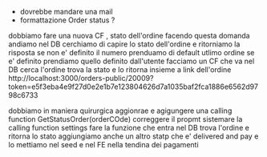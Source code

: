 - dovrebbe mandare una mail
- formattazione
  Order status ?

dobbiamo fare una nuova CF , stato dell'ordine
facendo questa domanda andiamo nel DB cerchiamo di capire lo stato dell'ordine e ritorniamo la risposta se non e' definito il numero prenduamo di default utlimo ordine se e' definito prendiamo quello definito dall'utente
facciamo un CF che va nel DB cerca l'ordine trova la stato e lo ritorna
insieme a link dell'ordine
http://localhost:3000/orders-public/20009?token=e5f3eba4e9f27d0e2e1b7e123804626d7a1035baf2fca1886e6562d9798c6733

dobbiamo in maniera quirurgica aggionrae e agigungere una calling function
GetStatusOrder(orderCOde)
correggere il propmt
sistemare la calling function settings
fare la funzione che entra nel DB trova l'ordine e ritorna lo stato
aggiungiamo anche un altro statp che e' delivered and pay e lo mettiamo nel seed
e nel FE nella tendina dei pagamenti
